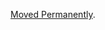 <a href="/dubzzz/fast-check/tree/main/website/docs/advanced/race-conditions.md">Moved Permanently</a>.